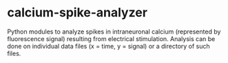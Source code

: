 # calcium-spike-analyzer

Python modules to analyze spikes in intraneuronal calcium (represented by fluorescence signal) resulting from electrical stimulation. Analysis can be done on individual data files (x = time, y = signal) or a directory of such files.
